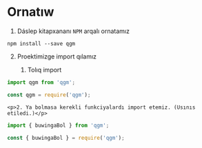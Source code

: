 # Ornatıw

1. Dáslep kitapxananı `NPM` arqalı ornatamız
```bash:no-line-numbers
npm install --save qgm
```

2. Proektimizge import qılamız

    1. Tolıq import

<CodeGroup>
  <CodeGroupItem title="Frontend" active>

  ```js
  import qgm from 'qgm';
  ```

  </CodeGroupItem>

  <CodeGroupItem title="Backend (Node.JS)">

  ```js
  const qgm = require('qgm');
  ```

  </CodeGroupItem>
</CodeGroup>

    <p>2. Ya bolmasa kerekli funkciyalardı import etemiz. (Usınıs etiledi.)</p>

<CodeGroup>
  <CodeGroupItem title="Frontend" active>

  ```js
  import { buwingaBol } from 'qgm';
  ```

  </CodeGroupItem>

  <CodeGroupItem title="Backend (Node.JS)">

  ```js
  const { buwingaBol } = require('qgm');
  ```

  </CodeGroupItem>
</CodeGroup>
